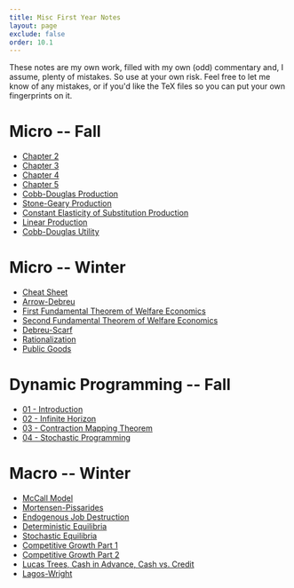 ```yaml
---
title: Misc First Year Notes
layout: page
exclude: false
order: 10.1
---
```


These notes are my own work, filled with my own (odd) commentary and, I assume,
plenty of mistakes. So use at your own risk. Feel free to let me know of any
mistakes, or if you'd like the TeX files so you can put your own fingerprints
on it.

# Micro -- Fall
* [Chapter 2](microfall/chapter2.pdf)
* [Chapter 3](microfall/chapter3.pdf)
* [Chapter 4](microfall/chapter4.pdf)
* [Chapter 5](microfall/chapter5.pdf)
* [Cobb-Douglas Production](production/CobbDouglasprod.pdf)
* [Stone-Geary Production](production/StoneGearyprod.pdf)
* [Constant Elasticity of Substitution Production](production/CESprod.pdf)
* [Linear Production](production/Linearprod.pdf)
* [Cobb-Douglas Utility](utility/CobbDouglasutility.pdf)

# Micro -- Winter
* [Cheat Sheet](microwinter/cheatsheet.pdf)
* [Arrow-Debreu](microwinter/ArrowDebreu.pdf)
* [First Fundamental Theorem of Welfare Economics](microwinter/FirstWelfareThm.pdf)
* [Second Fundamental Theorem of Welfare Economics](microwinter/SecondWelfareThm.pdf)
* [Debreu-Scarf](microwinter/DebreuScarf.pdf)
* [Rationalization](microwinter/Rationalization.pdf)
* [Public Goods](microwinter/PublicGoods.pdf)

# Dynamic Programming -- Fall
* [01 - Introduction](dynamicprog/dynamicprog-01-Intro.pdf)
* [02 - Infinite Horizon](dynamicprog/dynamicprog-02-Infinite.pdf)
* [03 - Contraction Mapping Theorem](dynamicprog/dynamicprog-03-Contraction.pdf)
* [04 - Stochastic Programming](dynamicprog/dynamicprog-04-Stochastic.pdf)

# Macro -- Winter
* [McCall Model](macrowinter/Week1-McCall.pdf)
* [Mortensen-Pissarides](macrowinter/Week2-MortensenPissarides.pdf)
* [Endogenous Job Destruction](macrowinter/Week3-EndogenousDestruction.pdf)
* [Deterministic Equilibria](macrowinter/Week5-Deterministic.pdf)
* [Stochastic Equilibria](macrowinter/Week6-Stochastic.pdf)
* [Competitive Growth Part 1](macrowinter/Week7-CompetitiveGrowth1.pdf)
* [Competitive Growth Part 2](macrowinter/Week8-CompetitiveGrowth2.pdf)
* [Lucas Trees, Cash in Advance, Cash vs. Credit](macrowinter/Week9-LucasTreeCash.pdf)
* [Lagos-Wright](macrowinter/Week10-LagosWright.pdf)
